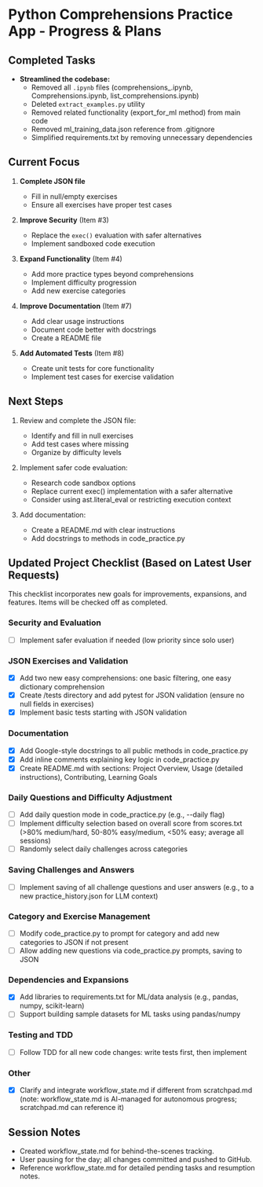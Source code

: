 # Python Comprehensions Practice App - Progress & Plans

## Completed Tasks

- **Streamlined the codebase:**
  - Removed all `.ipynb` files (comprehensions_.ipynb, Comprehensions.ipynb, list_comprehensions.ipynb)
  - Deleted `extract_examples.py` utility
  - Removed related functionality (export_for_ml method) from main code
  - Removed ml_training_data.json reference from .gitignore
  - Simplified requirements.txt by removing unnecessary dependencies

## Current Focus

1. **Complete JSON file**
   - Fill in null/empty exercises
   - Ensure all exercises have proper test cases

2. **Improve Security** (Item #3)
   - Replace the `exec()` evaluation with safer alternatives
   - Implement sandboxed code execution

3. **Expand Functionality** (Item #4)
   - Add more practice types beyond comprehensions
   - Implement difficulty progression
   - Add new exercise categories

4. **Improve Documentation** (Item #7)
   - Add clear usage instructions
   - Document code better with docstrings
   - Create a README file

5. **Add Automated Tests** (Item #8)
   - Create unit tests for core functionality
   - Implement test cases for exercise validation

## Next Steps

1. Review and complete the JSON file:
   - Identify and fill in null exercises
   - Add test cases where missing
   - Organize by difficulty levels

2. Implement safer code evaluation:
   - Research code sandbox options
   - Replace current exec() implementation with a safer alternative
   - Consider using ast.literal_eval or restricting execution context

3. Add documentation:
   - Create a README.md with clear instructions
   - Add docstrings to methods in code_practice.py 

## Updated Project Checklist (Based on Latest User Requests)
This checklist incorporates new goals for improvements, expansions, and features. Items will be checked off as completed.

### Security and Evaluation
- [ ] Implement safer evaluation if needed (low priority since solo user)

### JSON Exercises and Validation
- [x] Add two new easy comprehensions: one basic filtering, one easy dictionary comprehension
- [x] Create /tests directory and add pytest for JSON validation (ensure no null fields in exercises)
- [x] Implement basic tests starting with JSON validation

### Documentation
- [x] Add Google-style docstrings to all public methods in code_practice.py
- [x] Add inline comments explaining key logic in code_practice.py
- [x] Create README.md with sections: Project Overview, Usage (detailed instructions), Contributing, Learning Goals

### Daily Questions and Difficulty Adjustment
- [ ] Add daily question mode in code_practice.py (e.g., --daily flag)
- [ ] Implement difficulty selection based on overall score from scores.txt (>80% medium/hard, 50-80% easy/medium, <50% easy; average all sessions)
- [ ] Randomly select daily challenges across categories

### Saving Challenges and Answers
- [ ] Implement saving of all challenge questions and user answers (e.g., to a new practice_history.json for LLM context)

### Category and Exercise Management
- [ ] Modify code_practice.py to prompt for category and add new categories to JSON if not present
- [ ] Allow adding new questions via code_practice.py prompts, saving to JSON

### Dependencies and Expansions
- [x] Add libraries to requirements.txt for ML/data analysis (e.g., pandas, numpy, scikit-learn)
- [ ] Support building sample datasets for ML tasks using pandas/numpy

### Testing and TDD
- [ ] Follow TDD for all new code changes: write tests first, then implement

### Other
- [x] Clarify and integrate workflow_state.md if different from scratchpad.md (note: workflow_state.md is AI-managed for autonomous progress; scratchpad.md can reference it)

## Session Notes
- Created workflow_state.md for behind-the-scenes tracking.
- User pausing for the day; all changes committed and pushed to GitHub.
- Reference workflow_state.md for detailed pending tasks and resumption notes. 